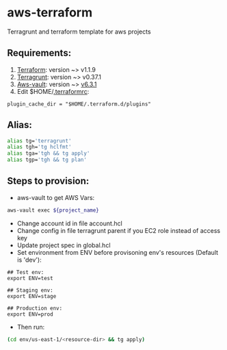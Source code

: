 # aws-terraform
Terragrunt and terraform template for aws projects

## Requirements:
1. [Terraform](https://www.terraform.io/): version ~> v1.1.9
2. [Terragrunt](https://terragrunt.gruntwork.io/): version ~> v0.37.1
3. [Aws-vault](https://github.com/99designs/aws-vault): version ~> [v6.3.1](https://github.com/99designs/aws-vault/releases/tag/v6.3.1)
4. Edit $HOME/[.terraformrc](https://www.terraform.io/docs/commands/cli-config.html):
```
plugin_cache_dir = "$HOME/.terraform.d/plugins"
```

## Alias:
```bash
alias tg='terragrunt'
alias tgh='tg hclfmt'
alias tga='tgh && tg apply'
alias tgp='tgh && tg plan'
```

## Steps to provision:
- aws-vault to get AWS Vars:
```sh
aws-vault exec ${project_name}
```
- Change account id in file account.hcl
- Change config in file terragrunt parent if you EC2 role instead of access key
- Update project spec in global.hcl
- Set environment from ENV before provisoning env's resources (Default is 'dev'):
```
## Test env:
export ENV=test

## Staging env:
export ENV=stage

## Production env:
export ENV=prod
```
- Then run:
```bash
(cd env/us-east-1/<resource-dir> && tg apply)
```
